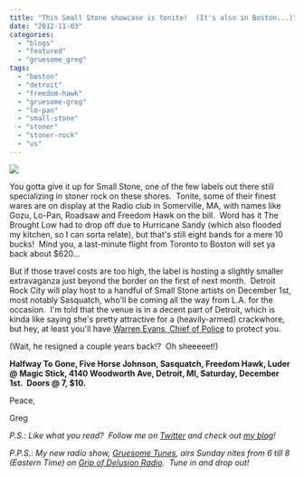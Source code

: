 ```yaml
---
title: "This Small Stone showcase is tonite!  (It's also in Boston...)"
date: "2012-11-03"
categories: 
  - "blogs"
  - "featured"
  - "gruesome_greg"
tags: 
  - "boston"
  - "detroit"
  - "freedom-hawk"
  - "gruesome-greg"
  - "lo-pan"
  - "small-stone"
  - "stoner"
  - "stoner-rock"
  - "us"
---
```


![](https://fbcdn-sphotos-h-a.akamaihd.net/hphotos-ak-ash3/557326_4435372691128_1122280162_n.jpg)

You gotta give it up for Small Stone, one of the few labels out there still specializing in stoner rock on these shores.  Tonite, some of their finest wares are on display at the Radio club in Somerville, MA, with names like Gozu, Lo-Pan, Roadsaw and Freedom Hawk on the bill.  Word has it The Brought Low had to drop off due to Hurricane Sandy (which also flooded my kitchen, so I can sorta relate), but that's still eight bands for a mere 10 bucks!  Mind you, a last-minute flight from Toronto to Boston will set ya back about $620...

But if those travel costs are too high, the label is hosting a slightly smaller extravaganza just beyond the border on the first of next month.  Detroit Rock City will play host to a handful of Small Stone artists on December 1st, most notably Sasquatch, who'll be coming all the way from L.A. for the occasion.  I'm told that the venue is in a decent part of Detroit, which is kinda like saying she's pretty attractive for a (heavily-armed) crackwhore, but hey, at least you'll have [Warren Evans, Chief of Police](http://www.wxyz.com/dpp/news/local_news/investigations/is-detroit%E2%80%99s-top-cop-going-hollywood%3F) to protect you.

(Wait, he resigned a couple years back!?  Oh sheeeeet!)

**Halfway To Gone, Five Horse Johnson, Sasquatch, Freedom Hawk, Luder** **@ Magic Stick, 4140 Woodworth Ave, Detroit, MI, Saturday, December 1st.  Doors @ 7, $10.**

Peace,

Greg

_P.S.: Like what you read?  Follow me on [Twitter](http://twitter.com/gruesomeviews) and check out [my blog](http://gruesomeviews.com/)!_

_P.P.S.: My new radio show, [Gruesome Tunes](http://gruesomeviews.com/category/music/gruesome-tunes/), airs Sunday nites from 6 till 8 (Eastern Time) on [Grip of Delusion Radio](http://www.steamingheathen.com/delusion/).  Tune in and drop out!_
